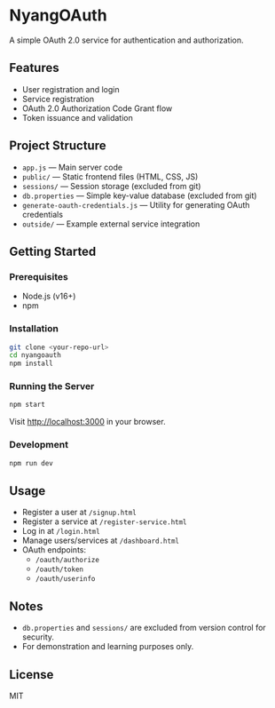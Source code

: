 # NyangOAuth

A simple OAuth 2.0 service for authentication and authorization.

## Features

- User registration and login
- Service registration
- OAuth 2.0 Authorization Code Grant flow
- Token issuance and validation

## Project Structure

- `app.js` — Main server code
- `public/` — Static frontend files (HTML, CSS, JS)
- `sessions/` — Session storage (excluded from git)
- `db.properties` — Simple key-value database (excluded from git)
- `generate-oauth-credentials.js` — Utility for generating OAuth credentials
- `outside/` — Example external service integration

## Getting Started

### Prerequisites

- Node.js (v16+)
- npm

### Installation

```sh
git clone <your-repo-url>
cd nyangoauth
npm install
```

### Running the Server

```sh
npm start
```

Visit [http://localhost:3000](http://localhost:3000) in your browser.

### Development

```sh
npm run dev
```

## Usage

- Register a user at `/signup.html`
- Register a service at `/register-service.html`
- Log in at `/login.html`
- Manage users/services at `/dashboard.html`
- OAuth endpoints:
  - `/oauth/authorize`
  - `/oauth/token`
  - `/oauth/userinfo`

## Notes

- `db.properties` and `sessions/` are excluded from version control for security.
- For demonstration and learning purposes only.

## License

MIT